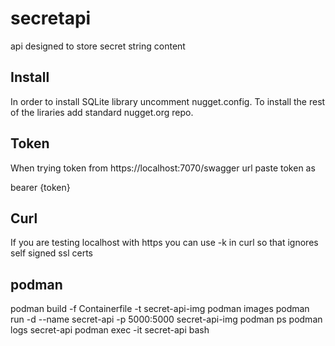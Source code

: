 # secretapi
api designed to store secret string content

## Install
In order to install SQLite library uncomment
nugget.config. To install the rest of the liraries
add standard nugget.org repo.


## Token
When trying token from https://localhost:7070/swagger
url paste token as


bearer {token}

## Curl
If you are testing localhost with https you can
use -k in curl so that ignores self signed ssl certs

## podman
podman build -f Containerfile -t secret-api-img
podman images
podman run -d --name secret-api -p 5000:5000 secret-api-img
podman ps
podman logs secret-api
podman exec -it secret-api bash





